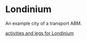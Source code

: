 # Londinium

An example city of a transport ABM.

[activities and legs for Londinium](https://github.com/arup-group/londinium/blob/master/activities.png)
